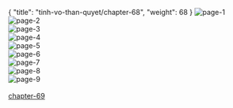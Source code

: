 { "title": "tinh-vo-than-quyet/chapter-68", "weight": 68 }
<img src="tinh-vo-than-quyet_0068_01-73abe37ede93877a9f7ed19274dc62f0.webp" alt="page-1" origin="http://1.bp.blogspot.com/-x494SCjAg-8/WVWreLG3BaI/AAAAAAAArfc/cwzO4_2KyhQmPKUtjCR0qnehCG67oQvrwCHMYCw/1.jpg?imgmax=0"><br/>
<img src="tinh-vo-than-quyet_0068_02-ea11163190df462667cac550ca945427.webp" alt="page-2" origin="http://1.bp.blogspot.com/-pjqK1RY1v8M/WVWrfd09pVI/AAAAAAAArfg/Hm912wnlj7YZPH3AXkAca_vY-D4v_2fRgCHMYCw/2.jpg?imgmax=0"><br/>
<img src="tinh-vo-than-quyet_0068_03-8121d65660a30ada3cd85e028e1b31e3.webp" alt="page-3" origin="http://1.bp.blogspot.com/-TqKOeWZZoCY/WVWrggUKfnI/AAAAAAAArfk/OVwwaO_T6espK2lhyIFmixjCLQ4haE9nwCHMYCw/3.jpg?imgmax=0"><br/>
<img src="tinh-vo-than-quyet_0068_04-6be7b968c6241677e84e17d61cf91f75.webp" alt="page-4" origin="http://1.bp.blogspot.com/-lmq0raYmU4Y/WVWrhwWyNzI/AAAAAAAArfo/U6-Nu5GYy2wR4XGL6J1o3EcsZaIw86uPQCHMYCw/4.jpg?imgmax=0"><br/>
<img src="tinh-vo-than-quyet_0068_05-8d1d19d42675ccb33aeb81ab7dfee6b7.webp" alt="page-5" origin="http://1.bp.blogspot.com/-HM0NPX7GyoQ/WVWri0846eI/AAAAAAAArfs/IxEXs3qcmbINLyzOzJZWUUl8DvI-rjD0ACHMYCw/5.jpg?imgmax=0"><br/>
<img src="tinh-vo-than-quyet_0068_06-29d346515cc08e68f7709269e39793a0.webp" alt="page-6" origin="http://1.bp.blogspot.com/-t4M7zuPxH7g/WVWrkGQa9xI/AAAAAAAArfw/MmPKWh5tvtEWRkXa3hIuWaXgrus4djr-QCHMYCw/6.jpg?imgmax=0"><br/>
<img src="tinh-vo-than-quyet_0068_07-3f54c839aaa4f126e23fc06b53b2600b.webp" alt="page-7" origin="http://1.bp.blogspot.com/-_hl3eaqixCE/WVWrlC7cmNI/AAAAAAAArf0/KxxrSMAUmKMRGtEvyV63e1YeYh4NgPKfwCHMYCw/7.jpg?imgmax=0"><br/>
<img src="tinh-vo-than-quyet_0068_08-baa33f7ac6e207d3b62695945ad481fd.webp" alt="page-8" origin="http://1.bp.blogspot.com/-V_R-iTUoWQY/WVWrmN9ni1I/AAAAAAAArf4/rliwSuxx4dwxHq6hixKKymGx8yB971cGACHMYCw/8.jpg?imgmax=0"><br/>
<img src="tinh-vo-than-quyet_0068_09-8672ccc6fd183defc18165b36decc628.webp" alt="page-9" origin="http://1.bp.blogspot.com/-57dQh5MPDxY/WVWrnru_VhI/AAAAAAAArf8/QAMeEYGgq8gTldZApq41nh6QU-EHzgXMACHMYCw/9.jpg?imgmax=0"><br/>
<br/><a class="nextchap" href="/tinh-vo-than-quyet/chapter-69">chapter-69</a>
